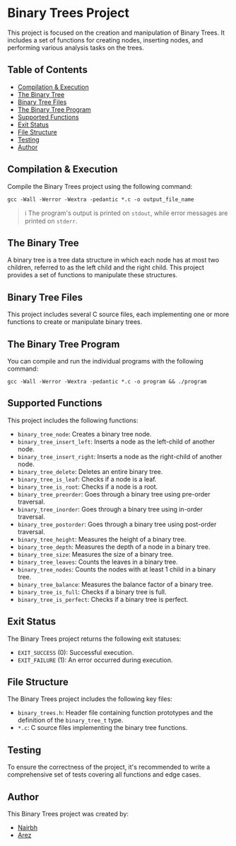 # Binary Trees Project

This project is focused on the creation and manipulation of Binary Trees. It includes a set of functions for creating nodes, inserting nodes, and performing various analysis tasks on the trees.

## Table of Contents
- [Compilation & Execution](#compilation--execution)
- [The Binary Tree](#the-binary-tree)
- [Binary Tree Files](#binary-tree-files)
- [The Binary Tree Program](#the-binary-tree-program)
- [Supported Functions](#supported-functions)
- [Exit Status](#exit-status)
- [File Structure](#file-structure)
- [Testing](#testing)
- [Author](#author)

## Compilation & Execution

Compile the Binary Trees project using the following command:

```shell
gcc -Wall -Werror -Wextra -pedantic *.c -o output_file_name
```

> :information_source: The program's output is printed on `stdout`, while error messages are printed on `stderr`.

## The Binary Tree

A binary tree is a tree data structure in which each node has at most two children, referred to as the left child and the right child. This project provides a set of functions to manipulate these structures.

## Binary Tree Files

This project includes several C source files, each implementing one or more functions to create or manipulate binary trees.

## The Binary Tree Program

You can compile and run the individual programs with the following command:

```shell
gcc -Wall -Werror -Wextra -pedantic *.c -o program && ./program
```

## Supported Functions

This project includes the following functions:

- `binary_tree_node`: Creates a binary tree node.
- `binary_tree_insert_left`: Inserts a node as the left-child of another node.
- `binary_tree_insert_right`: Inserts a node as the right-child of another node.
- `binary_tree_delete`: Deletes an entire binary tree.
- `binary_tree_is_leaf`: Checks if a node is a leaf.
- `binary_tree_is_root`: Checks if a node is a root.
- `binary_tree_preorder`: Goes through a binary tree using pre-order traversal.
- `binary_tree_inorder`: Goes through a binary tree using in-order traversal.
- `binary_tree_postorder`: Goes through a binary tree using post-order traversal.
- `binary_tree_height`: Measures the height of a binary tree.
- `binary_tree_depth`: Measures the depth of a node in a binary tree.
- `binary_tree_size`: Measures the size of a binary tree.
- `binary_tree_leaves`: Counts the leaves in a binary tree.
- `binary_tree_nodes`: Counts the nodes with at least 1 child in a binary tree.
- `binary_tree_balance`: Measures the balance factor of a binary tree.
- `binary_tree_is_full`: Checks if a binary tree is full.
- `binary_tree_is_perfect`: Checks if a binary tree is perfect.

## Exit Status

The Binary Trees project returns the following exit statuses:

- `EXIT_SUCCESS` (0): Successful execution.
- `EXIT_FAILURE` (1): An error occurred during execution.

## File Structure

The Binary Trees project includes the following key files:

- `binary_trees.h`: Header file containing function prototypes and the definition of the `binary_tree_t` type.
- `*.c`: C source files implementing the binary tree functions.

## Testing

To ensure the correctness of the project, it's recommended to write a comprehensive set of tests covering all functions and edge cases.

## Author


This Binary Trees project was created by:

- [Nairbh](https://github.com/nairbh)
- [Arez](https://github.com/Wayzer2318) 
